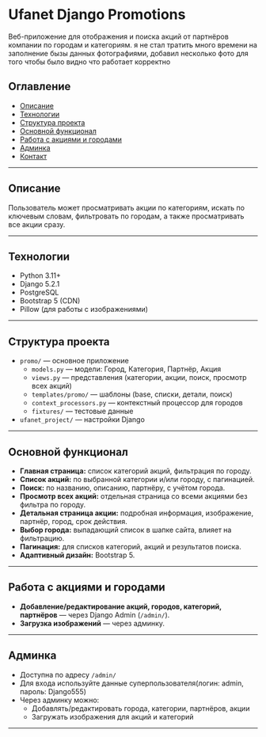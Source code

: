 # Ufanet Django Promotions

Веб-приложение для отображения и поиска акций от партнёров компании по городам и категориям.
я не стал тратить много времени на заполнение бызы данных фотографиями, добавил несколько фото для того чтобы было видно что работает корректно

## Оглавление

- [Описание](#описание)
- [Технологии](#технологии)
- [Структура проекта](#структура-проекта)
- [Основной функционал](#основной-функционал)
- [Работа с акциями и городами](#работа-с-акциями-и-городами)
- [Админка](#админка)
- [Контакт](#контакт)

---

## Описание

Пользователь может просматривать акции по категориям, искать по ключевым словам, фильтровать по городам, а также просматривать все акции сразу.

---

## Технологии

- Python 3.11+
- Django 5.2.1
- PostgreSQL
- Bootstrap 5 (CDN)
- Pillow (для работы с изображениями)

---


## Структура проекта

- `promo/` — основное приложение
  - `models.py` — модели: Город, Категория, Партнёр, Акция
  - `views.py` — представления (категории, акции, поиск, просмотр всех акций)
  - `templates/promo/` — шаблоны (base, списки, детали, поиск)
  - `context_processors.py` — контекстный процессор для городов
  - `fixtures/` — тестовые данные
- `ufanet_project/` — настройки Django

---

## Основной функционал

- **Главная страница:** список категорий акций, фильтрация по городу.
- **Список акций:** по выбранной категории и/или городу, с пагинацией.
- **Поиск:** по названию, описанию, партнёру, с учётом города.
- **Просмотр всех акций:** отдельная страница со всеми акциями без фильтра по городу.
- **Детальная страница акции:** подробная информация, изображение, партнёр, город, срок действия.
- **Выбор города:** выпадающий список в шапке сайта, влияет на фильтрацию.
- **Пагинация:** для списков категорий, акций и результатов поиска.
- **Адаптивный дизайн:** Bootstrap 5.

---

## Работа с акциями и городами

- **Добавление/редактирование акций, городов, категорий, партнёров** — через Django Admin (`/admin/`).
- **Загрузка изображений** — через админку.

---

## Админка

- Доступна по адресу `/admin/`
- Для входа используйте данные суперпользователя(логин: admin, пароль: Django555)
- Через админку можно:
  - Добавлять/редактировать города, категории, партнёров, акции
  - Загружать изображения для акций и категорий

---

